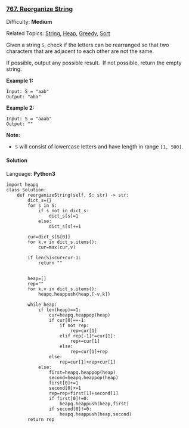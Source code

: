 ### [767\. Reorganize String](https://leetcode.com/problems/reorganize-string/)

Difficulty: **Medium**  

Related Topics: [String](https://leetcode.com/tag/string/), [Heap](https://leetcode.com/tag/heap/), [Greedy](https://leetcode.com/tag/greedy/), [Sort](https://leetcode.com/tag/sort/)


Given a string `S`, check if the letters can be rearranged so that two characters that are adjacent to each other are not the same.

If possible, output any possible result.  If not possible, return the empty string.

**Example 1:**

```
Input: S = "aab"
Output: "aba"
```

**Example 2:**

```
Input: S = "aaab"
Output: ""
```

**Note:**

*   `S` will consist of lowercase letters and have length in range `[1, 500]`.


#### Solution

Language: **Python3**

```python3
import heapq
class Solution:
    def reorganizeString(self, S: str) -> str:
        dict_s={}
        for s in S:
            if s not in dict_s:
                dict_s[s]=1
            else:
                dict_s[s]+=1
                
        cur=dict_s[S[0]]
        for k,v in dict_s.items():
            cur=max(cur,v)
            
        if len(S)<cur+cur-1:
            return ""
        
        
        heap=[]
        rep=""
        for k,v in dict_s.items():
            heapq.heappush(heap,[-v,k])
        
        while heap:
            if len(heap)==1:
                cur=heapq.heappop(heap)
                if cur[0]==-1:
                    if not rep:
                        rep=cur[1]
                    elif rep[-1]!=cur[1]:
                        rep+=cur[1]
                    else:
                        rep=cur[1]+rep
                else:
                    rep=cur[1]+rep+cur[1]
            else:
                first=heapq.heappop(heap)
                second=heapq.heappop(heap)
                first[0]+=1
                second[0]+=1
                rep=rep+first[1]+second[1]
                if first[0]!=0:
                    heapq.heappush(heap,first)
                if second[0]!=0:
                    heapq.heappush(heap,second)
        return rep
```